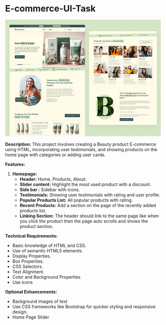 # E-commerce-UI-Task
<img src="https://raw.githubusercontent.com/Skill-yards/E-commerce-UI-Task/main/E-Commerce%20Ui.jpg" alt="E-commerce" />

**Description:**
This project involves creating a Beauty product E-commerce using HTML, incorporating user testimonials, and showing products on the home page with categories or adding user cards.

**Features:**

1. **Homepage:**
   - **Header:** Home, Products, About.
   - **Slider content:** Highlight the most used product with a discount.
   - **Side bar :** Sidebar with icons.
   - **Testimonials:** Showing user testimonials with rating and user profile.
   - **Popular Products List:** All popular products with rating.
   - **Recent Products:** Add a section on the page of the recently added products list.
   - **Linking Section:** The header should link to the same page like when you click the product then the page auto scrolls and shows the product section.



**Technical Requirements:**
- Basic knowledge of HTML and CSS.
- Use of semantic HTML5 elements.
- Display Properties.
- Box Properties.
- CSS Selectors.
- Text Alignment.
- Color and Background Properties
- Use icons

**Optional Enhancements:**
- Background images of text
- Use CSS frameworks like Bootstrap for quicker styling and responsive design.
- Home Page Slider


